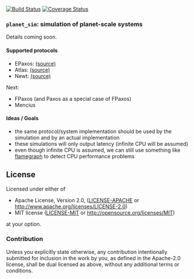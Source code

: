 [![Build Status](https://travis-ci.org/vitorenesduarte/planet_sim.svg?branch=master)](https://travis-ci.org/vitorenesduarte/planet_sim)
[![Coverage Status](https://coveralls.io/repos/github/vitorenesduarte/planet_sim/badge.svg)](https://coveralls.io/github/vitorenesduarte/planet_sim)

### `planet_sim`: simulation of planet-scale systems

Details coming soon.

#### Supported protocols
- EPaxos: [(source)](https://github.com/vitorenesduarte/planet_sim/tree/master/src/protocol/epaxos.rs)
- Atlas: [(source)](https://github.com/vitorenesduarte/planet_sim/tree/master/src/protocol/atlas.rs)
- Newt: [(source)](https://github.com/vitorenesduarte/planet_sim/tree/master/src/protocol/newt.rs)

Next:
- FPaxos (and Paxos as a special case of FPaxos)
- Mencius

#### Ideas / Goals

- the same protocol/system implementation should be used by the simulation and by an actual implementation
- these simulations will only output latency (infinite CPU will be assumed)
- even though infinite CPU is assumed, we can still use something like [flamegraph](https://github.com/jonhoo/inferno/) to detect CPU performance problems

## License

Licensed under either of

 * Apache License, Version 2.0, ([LICENSE-APACHE](LICENSE-APACHE) or http://www.apache.org/licenses/LICENSE-2.0)
 * MIT license ([LICENSE-MIT](LICENSE-MIT) or http://opensource.org/licenses/MIT)

at your option.

### Contribution

Unless you explicitly state otherwise, any contribution intentionally submitted for inclusion in the work by you, as defined in the Apache-2.0 license, shall be dual licensed as above, without any additional terms or conditions.
